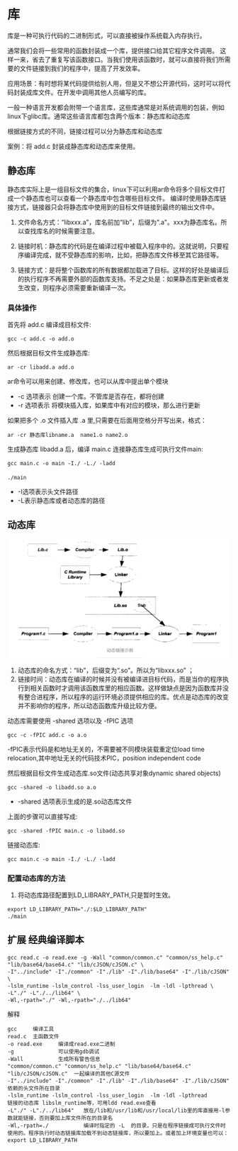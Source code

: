 # 库
库是一种可执行代码的二进制形式，可以直接被操作系统载入内存执行。

通常我们会将一些常用的函数封装成一个库，提供接口给其它程序文件调用。
这样一来，省去了重复写该函数接口。当我们使用该函数时，就可以直接将我们所需要的文件链接到我们的程序中，提高了开发效率。

应用场景：有时想将某代码提供给别人用，但是又不想公开源代码，这时可以将代码封装成库文件。在开发中调用其他人员编写的库。

一般一种语言开发都会附带一个语言库，这些库通常是对系统调用的包装，例如linux下glibc库。通常这些语言库都包含两个版本：静态库和动态库

根据链接方式的不同，链接过程可以分为静态库和动态库


案例：将 add.c 封装成静态库和动态库来使用。

## 静态库
静态库实际上是一组目标文件的集合，linux下可以利用ar命令将多个目标文件打成一个静态库也可以查看一个静态库中包含哪些目标文件。
编译时使用静态库链接方式，链接器只会将静态库中使用到的目标文件链接到最终的输出文件中。

1. 文件命名方式：“libxxx.a”，库名前加“lib”，后缀为".a"。xxx为静态库名。所以查找库名的时候需要注意。

2. 链接时机：静态库的代码是在编译过程中被载入程序中的。这就说明，只要程序编译完成，就不受静态库的影响，比如，把静态库文件移至其它路径等。

3. 链接方式：是将整个函数库的所有数据都加载进了目标。这样的好处是编译后的执行程序不再需要外部的函数库支持。不足之处是：如果静态库更新或者发生改变，则程序必须需要重新编译一次。

### 具体操作
首先将 add.c 编译成目标文件:
```shell script
gcc -c add.c -o add.o
```

然后根据目标文件生成静态库:
```shell script
ar -cr libadd.a add.o
```
ar命令可以用来创建、修改库，也可以从库中提出单个模块

* -c 选项表示 创建一个库。不管库是否存在，都将创建
* -r 选项表示 将模块插入库，如果库中有对应的模块，那么进行更新

如果把多个 .o 文件插入库 .a 里,只需要在后面用空格分开写出来，格式：
```shell script
ar -cr 静态库libname.a  name1.o name2.o
```

生成静态库 libadd.a 后，编译 main.c 连接静态库生成可执行文件main:

```shell script
gcc main.c -o main -I./ -L./ -ladd

./main
```
* -I选项表示头文件路径
* -L表示静态库或者动态库的路径


## 动态库
![](.lib_images/dynamic_process.png)

1. 动态库的命名方式：“lib”，后缀变为“.so”。所以为“libxxx.so” ；
2. 链接时间：动态库在编译的时候并没有被编译进目标代码，而是当你的程序执行到相关函数时才调用该函数库里的相应函数。这样做缺点是因为函数库并没有整合进程序，所以程序的运行环境必须提供相应的库。优点是动态库的改变并不影响你的程序，所以动态函数库升级比较方便。


动态库需要使用 -shared 选项以及 -fPIC 选项
```shell script
gcc -c -fPIC add.c -o a.o
```
-fPIC表示代码是和地址无关的，不需要被不同模块装载重定位load time relocation,其中地址无关的代码技术PIC，position independent code

然后根据目标文件生成动态库.so文件(动态共享对象dynamic shared objects)
```shell script
gcc -shared -o libadd.so a.o
```
* -shared 选项表示生成的是.so动态库文件

上面的步骤可以直接写成:
```shell script
gcc -shared -fPIC main.c -o libadd.so
```

链接动态库:
```shell script
gcc main.c -o main -I./ -L./ -ladd
```

### 配置动态库的方法
1. 将动态库路径配置到LD_LIBRARY_PATH,只是暂时生效。
```shell script
export LD_LIBRARY_PATH="./:$LD_LIBRARY_PATH"
./main
```

## 扩展 经典编译脚本
```shell script
gcc read.c -o read.exe -g -Wall "common/common.c" "common/ss_help.c" "lib/base64/base64.c" "lib/cJSON/cJSON.c" \
-I"../include" -I"./common" -I"./lib" -I"./lib/base64" -I"./lib/cJSON"  \
-lslm_runtime -lslm_control -lss_user_login  -lm -ldl -lpthread \
-L"./" -L"./../lib64" \
-Wl,-rpath="./" -Wl,-rpath="./../lib64"
```
解释
```shell script
gcc     编译工具
read.c  主函数文件
-o read.exe     编译成read.exe二进制
-g              可以使用gdb调试
-Wall           生成所有警告信息
"common/common.c" "common/ss_help.c" "lib/base64/base64.c" "lib/cJSON/cJSON.c"  一起编译的其他C源文件
-I"../include" -I"./common" -I"./lib" -I"./lib/base64" -I"./lib/cJSON"          依赖的头文件所在目录
-lslm_runtime -lslm_control -lss_user_login  -lm -ldl -lpthread                 链接的动态库 libslm_runtime等，可用ldd read.exe查看
-L"./" -L"./../lib64"   放在/lib和/usr/lib和/usr/local/lib里的库直接用-l参数就能链接，否则要加上库文件所在的目录名
-Wl,-rpath=./           编译时指定的 -L  的目录，只是在程序链接成可执行文件时使用的。程序执行时动态链接库加载不到动态链接库，所以要加上。或者加上环境变量也可以：export LD_LIBRARY_PATH
```
